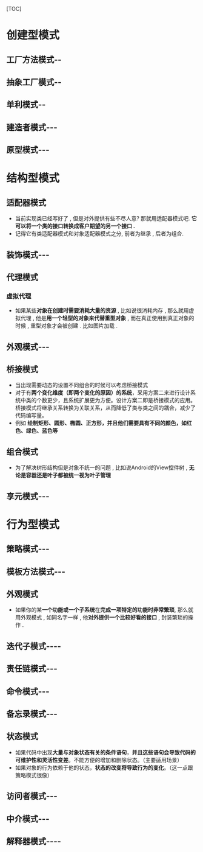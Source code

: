 

[TOC]

# 创建型模式

## 工厂方法模式--

## 抽象工厂模式--

## 单利模式--

## 建造者模式---

## 原型模式---

# 结构型模式

## 适配器模式

- 当前实现类已经写好了 , 但是对外提供有些不尽人意? 那就用适配器模式吧. **它可以将一个类的接口转换成客户期望的另一个接口 .** 
- 记得它有类适配器模式和对象适配器模式之分, 前者为继承 ,  后者为组合.

## 装饰模式---

## 代理模式

### 虚拟代理

- 如果某些**对象在创建时需要消耗大量的资源** , 比如说很消耗内存 , 那么就用虚拟代理 , 他是**用一个轻型的对象来代替重型对象** , 而在真正使用到真正对象的时候 , 重型对象才会被创建 . 比如图片加载 . 

## 外观模式---

## 桥接模式

- 当出现需要动态的设置不同组合的时候可以考虑桥接模式 
- 对于有**两个变化维度（即两个变化的原因）的系统**，采用方案二来进行设计系统中类的个数更少，且系统扩展更为方便。设计方案二即是桥接模式的应用。桥接模式将继承关系转换为关联关系，从而降低了类与类之间的耦合，减少了代码编写量。 
- 例如 **绘制矩形、圆形、椭圆、正方形，并且他们需要具有不同的颜色，如红色、绿色、蓝色等**

## 组合模式

- 为了解决树形结构但是对象不统一的问题 , 比如说Android的View控件树 , **无论是容器还是叶子都被统一视为叶子管理**

## 享元模式---

# 行为型模式

## 策略模式---

## 模板方法模式---

## 外观模式

- 如果你的某**一个功能或一个子系统**在**完成一项特定的功能时非常繁琐**,  那么就用外观模式 , 如同名字一样 , 他**对外提供一个比较好看的接口** , 封装繁琐的操作 .

## 迭代子模式----

## 责任链模式---

## 命令模式---

## 备忘录模式---

## 状态模式

- 如果代码中出现**大量与对象状态有关的条件语句**，**并且这些语句会导致代码的可维护性和灵活性变差**。不能方便的增加和删除状态。（主要适用场景）
- 如果对象的行为依赖于他的状态，**状态的改变将导致行为的变化**。（这一点跟策略模式很像）

## 访问者模式---

## 中介模式---

## 解释器模式----

